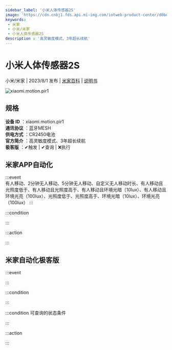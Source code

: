 ```yaml
---
sidebar_label: '小米人体传感器2S'
image: 'https://cdn.cnbj1.fds.api.mi-img.com/iotweb-product-center/d0be98f0495d12eaaf10b726393921fd_1680164909734.png?GalaxyAccessKeyId=AKVGLQWBOVIRQ3XLEW&Expires=9223372036854775807&Signature=D5DqnGYi7ZWjuGsn980JZsZnQt0='
keywords: 
 - 米家
 - 小米/米家
 - 小米人体传感器2S
description : '高灵敏度模式、3年超长续航'
---
```

# 小米人体传感器2S

小米/米家 | 2023/8/1 发布 | [米家百科](https://home.mi.com/webapp/content/baike/product/index.html?model=xiaomi.motion.pir1) | [说明书](https://home.mi.com/views/introduction.html?model=xiaomi.motion.pir1&region=cn)

![xiaomi.motion.pir1](https://cdn.cnbj1.fds.api.mi-img.com/iotweb-product-center/d0be98f0495d12eaaf10b726393921fd_1680164909734.png?GalaxyAccessKeyId=AKVGLQWBOVIRQ3XLEW&Expires=9223372036854775807&Signature=D5DqnGYi7ZWjuGsn980JZsZnQt0=)

## 规格  
> 
**设备 ID** ：xiaomi.motion.pir1  
**通讯协议** ：蓝牙MESH  
**供电方式** ：CR2450电池  
**官方简介** ：高灵敏度模式、3年超长续航  
**极客版** ：✔触发 | ✔查询 | ❌执行  

## 米家APP自动化  

:::event  
有人移动、2分钟无人移动、5分钟无人移动、自定义无人移动时长、有人移动且光照度低于、有人移动且光照度高于、有人移动且环境光暗（10lux）、有人移动且环境光亮（100lux）、光照度低于、光照度高于、环境光暗（10lux）、环境光亮（100lux）
:::

:::condition  

:::

:::action   

:::

## 米家自动化极客版  

:::event  

:::

:::condition  

:::

:::condition 可查询的状态条件  

:::

:::action  

:::

        
